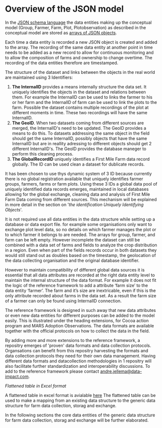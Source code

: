 Overview of the JSON model
============================

<script src="../../_static/docson/widget.js" data-schema="../../_static/Firstmilefarmerdatab.JSON"></script>

In the [JSON schema language]( http://json-schema.org/) the data entities making up the conceptual model (Group, Farmer, Farm, Plot, Plotobservation) as described in the conceptual model are stored as [arrays of JSON objects](https://specs.frictionlessdata.io/table-schema/).

Each time a data entity is recorded a new JSON object is created and added to the array. The recording of the same data entity at another point in time needs to be added as a new record to allow for continuous monitoring and to allow the composition of farms and ownership to change overtime. The recording of the data entities therefore are timestamped. 

The structure of the dataset and links between the objects in the real world are maintained using 3 Identifiers:
1. **The InternalID** provides a means internally structure the data set. It uniquely identifies the  objects in the dataset and relations between them. For example the InternalID can be used to links the farmer to his or her farm and the InternalID of farm can be used to link the plots to the farm. Possible the dataset contains multiple recordings of the plot at different moments in time. These two recordings will have the same InternalID.
2. **The GeoID**. When two datasets coming from different sources are merged, the InternalID's need to be updated. The GeoID provides a means to do this. To datasets addressing the same object in the field should get the same InternalID, possibly objects that have the same InternalID but are in reallity adressing to different objects should get 2 different InternalID's. The GeoID provides the database maneger to perform this cleaning process. 
3. **The GlobalRecordID** uniquely identifies a First Mile Farm data record globally. The ID can be used clean a dataset for dublicate records.

It has been chosen to use thys dynamic system of 3 ID because currently there is no global registration available that uniquely identifies farmer groups, farmers, farms or farm plots. Using these 3 IDs a global data pool of uniquely identified data records emerges, maintained in local databases allowing for the global exchange, cleaning data and analysis of First Mile Farm Data coming from different sources. This mechanism will be explained in more detail in the section on '*the identification Uniquely Identifying Objects*'. 

It is not required use all data entities in the data structure while setting up a database or data export file. for example some organisations only want to exchange plot level data, so no details on which farmer manages the plot or to which farmer it belongs to are needed. The arrays for group, farmer, and farm can be left empty. However incomplete the dataset can still be combined with a data set of farms and fields to analyze the crop distribution in a region. Even when part of the fields records occur in both datasets they would still stand out as doubles based on the timestamp, the geolocation of the data collecting organisation and the original database identifier.

However to maintain compatibility of different global data sources it is essential that all data attributes are recorded at the right data entity level to maintain the internal structure of the data format. For example it does not fit the logic of the reference framework to add a attribute ‘farm size’ to the data entity ‘farmer’. The farm and it’s size are inextricable, even if this is the only attribute recorded about farms in the data set. As a result the farm size of a farmer can only be found using InternalID connection. 

The reference framework is designed in such away that new data attributes or even new data entities for different purposes can be added to the model easily. This is illustrated under the heading extensions, for Cocoa action program and MARS Adoption Observations. The data formats are available together with the official protocols on how to collect the data in the field. 

By adding more and more extensions to the reference framework, a repositry emerges of 'proven' data formats and data collection protocols. Organsations can benefit from this repositry harvesting the formats and data collection protocols they need for their own data management. Having different data formats and datacollection methodologies in 1 repositry will also facilitate further standardization and interoperability discussions. To add to the reference framework please contact andre.jellema@data-impact.com.

*Flattened table in Excel format*

A flattened table in excel format is avialable [here](https://docs.google.com/spreadsheets/d/1lmKCK8K4ZXjjW23dOeA7WtUf3QbyhKg3HWF_7StsAsY/edit?usp=sharing) The flattened table can be used to make a mapping from an existing data structure to the generic data structure for farm data collection, storag and exchange.


In the following sections the core data entities of the generic data structure for farm data collection, storag and exchange will be further elaborated.
